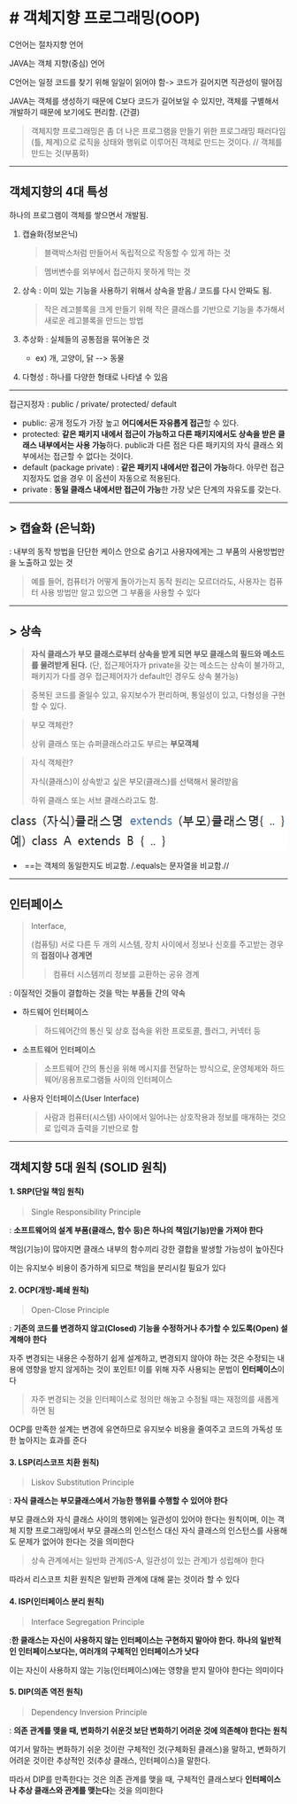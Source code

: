 # # 객체지향 프로그래밍(OOP)

C언어는 절차지향 언어

JAVA는 객체 지향(중심) 언어



C언어는 일정 코드를 찾기 위해 일일이 읽어야 함-> 코드가 길어지면 직관성이 떨어짐

JAVA는 객체를 생성하기 때문에 C보다 코드가 길어보일 수 있지만, 객체를 구별해서 개발하기 때문에 보기에도 편리함. (간결)

> 객체지향 프로그래밍은 좀 더 나은 프로그램을 만들기 위한 프로그래밍 패러다임(틀, 체계)으로 로직을 상태와 행위로 이루어진 객체로 만드는 것이다. // 객체를 만드는 것(부품화)

____

## 객체지향의 4대 특성

하나의 프로그램이 객체를 쌓으면서 개발됨.

1. 캡슐화(정보은닉) 

   > 블랙박스처럼 만들어서 독립적으로 작동할 수 있게 하는 것

   > 멤버변수를 외부에서 접근하지 못하게 막는 것

2. 상속 : 이미 있는 기능을 사용하기 위해서 상속을 받음./ 코드를 다시 안짜도 됨.

   > 작은 레고블록을 크게 만들기 위해 작은 클래스를 기반으로 기능을 추가해서 새로운 레고블록을 만드는 방법

3. 추상화 :  실체들의 공통점을 묶어놓은 것

   + ex) 개, 고양이, 닭 --> 동물

4. 다형성 : 하나를 다양한 형태로 나타낼 수 있음



____



접근지정자 : public / private/ protected/ default

+ public: 공개 정도가 가장 높고 **어디에서든 자유롭게 접근**할 수 있다.
+ protected: **같은 패키지 내에서 접근이 가능하고 다른 패키지에서도 상속을 받은 클래스 내부에서는 사용 가능**하다. public과 다른 점은 다른 패키지의 자식 클래스 외부에서는 접근할 수 없다는 것이다.
+ default (package private) : **같은 패키지 내에서만 접근이 가능**하다. 아무런 접근 지정자도 없을 경우 이 옵션이 자동으로 적용된다.
+ private : **동일 클래스 내에서만 접근이 가능**한 가장 낮은 단계의 자유도를 갖는다.



____



## > 캡슐화 (은닉화)

: 내부의 동작 방법을 단단한 케이스 안으로 숨기고 사용자에게는 그 부품의 사용방법만을 노출하고 있는 것

> 예를 들어, 컴퓨터가 어떻게 돌아가는지 동작 원리는 모르더라도, 사용자는 컴퓨터 사용 방법만 알고 있으면 그 부품을 사용할 수 있다



____



## > 상속 

> **자식 클래스가 부모 클래스로부터 상속을 받게 되면 부모 클래스의 필드와 메소드를 물려받게 된다.** (단, 접근제어자가 private을 갖는 메소드는 상속이 불가하고, 패키지가 다를 경우 접근제어자가 default인 경우도 상속 불가능)

> 중복된 코드를 줄일수 있고, 유지보수가 편리하며, 통일성이 있고, 다형성을 구현할 수 있다.

> 부모 객체란?
>
> 상위 클래스 또는 슈퍼클래스라고도 부르는 **부모객체**

> 자식 객체란?
>
> 자식(클래스)이 상속받고 싶은 부모(클래스)를 선택해서 물려받음
>
> 하위 클래스 또는 서브 클래스라고도 함.

![image info](상속.png)



+ ​				==는 객체의 동일한지도 비교함. /.equals는 문자열을 비교함.//



____



## 인터페이스

> Interface,
>
> (컴퓨팅) 서로 다른 두 개의 시스템, 장치 사이에서 정보나 신호를 주고받는 경우의 **접점이나 경계면**
>
> > 컴퓨터 시스템끼리 정보를 교환하는 공유 경계

: 이질적인 것들이 결합하는 것을 막는 부품들 간의 약속



+ 하드웨어 인터페이스

  > 하드웨어간의 통신 및 상호 접속을 위한 프로토콜, 플러그, 커넥터 등

+ 소프트웨어 인터페이스

  > 소프트웨어 간의 통신을 위해 메시지를 전달하는 방식으로, 운영체제와 하드웨어/응용프로그램들 사이의 인터페이스

+ 사용자 인터페이스(User Interface)

  > 사람과 컴퓨터(시스템) 사이에서 일어나는 상호작용과 정보를 매개하는 것으로 입력과 출력을 기반으로 함



____



## 객체지향 5대 원칙 (SOLID 원칙)



#### 1. SRP(단일 책임 원칙)

> Single Responsibility Principle

: **소프트웨어의 설계 부품(클래스, 함수 등)은 하나의 책임(기능)만을 가져야 한다**

책임(기능)이 많아지면 클래스 내부의 함수끼리 강한 결합을 발생할 가능성이 높아진다

이는 유지보수 비용이 증가하게 되므로 책임을 분리시킬 필요가 있다



#### 2. OCP(개방-폐쇄 원칙)

> Open-Close Principle

: **기존의 코드를 변경하지 않고(Closed) 기능을 수정하거나 추가할 수 있도록(Open) 설계해야 한다**

자주 변경되는 내용은 수정하기 쉽게 설계하고, 변경되지 않아야 하는 것은 수정되는 내용에 영향을 받지 않게하는 것이 포인트! 이를 위해 자주 사용되는 문법이 **인터페이스**이다

> 자주 변경되는 것을 인터페이스로 정의만 해놓고 수정될 때는 재정의를 새롭게 하면 됨

OCP를 만족한 설계는 변경에 유연하므로 유지보수 비용을 줄여주고 코드의 가독성 또한 높아지는 효과를 준다



#### 3. LSP(리스코프 치환 원칙)

> Liskov Substitution Principle

: **자식 클래스는 부모클래스에서 가능한 행위를 수행할 수 있어야 한다**

부모 클래스와 자식 클래스 사이의 행위에는 일관성이 있어야 한다는 원칙이며, 이는 객체 지향 프로그래밍에서 부모 클래스의 인스턴스 대신 자식 클래스의 인스턴스를 사용해도 문제가 없어야 한다는 것을 의미한다

> 상속 관계에서는 일반화 관계(IS-A, 일관성이 있는 관계)가 성립해야 한다

따라서 리스코프 치환 원칙은 일반화 관계에 대해 묻는 것이라 할 수 있다



#### 4. ISP(인터페이스 분리 원칙)

> Interface Segregation Principle

:**한 클래스는 자신이 사용하지 않는 인터페이스는 구현하지 말아야 한다. 하나의 일반적인 인터페이스보다는, 여러개의 구체적인 인터페이스가 낫다**

이는 자신이 사용하지 않는 기능(인터페이스)에는 영향을 받지 말아야 한다는 의미이다



#### 5. DIP(의존 역전 원칙)

> Dependency Inversion Principle

: **의존 관계를 맺을 때, 변화하기 쉬운것 보단 변화하기 어려운 것에 의존해야 한다는 원칙**

여기서 말하는 변화하기 쉬운 것이란 구체적인 것(구체화된 클래스)을 말하고, 변화하기 어려운 것이란 추상적인 것(추상 클래스, 인터페이스)을 말한다. 

따라서 DIP를 만족한다는 것은 의존 관계를 맺을 때, 구체적인 클래스보다 **인터페이스나 추상 클래스와 관계를 맺는다**는 것을 의미한다